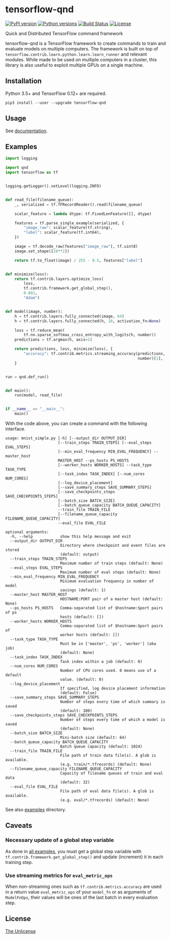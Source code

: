 # tensorflow-qnd

[![PyPI version](https://badge.fury.io/py/tensorflow-qnd.svg)](https://badge.fury.io/py/tensorflow-qnd)
[![Python versions](https://img.shields.io/pypi/pyversions/tensorflow-qnd.svg)](setup.py)
[![Build Status](https://travis-ci.org/raviqqe/tensorflow-qnd.svg?branch=master)](https://travis-ci.org/raviqqe/tensorflow-qnd)
[![License](https://img.shields.io/badge/license-unlicense-lightgray.svg)](https://unlicense.org)

Quick and Distributed TensorFlow command framework

tensorflow-qnd is a TensorFlow framework to create commands to train and
evaluate models on multiple computers.
The framework is built on top of
`tensorflow.contrib.learn.python.learn.learn_runner` and relevant modules.
While made to be used on multiple computers in a cluster, this library is also
useful to exploit multiple GPUs on a single machine.


## Installation

Python 3.5+ and TensorFlow 0.12+ are required.

```
pip3 install --user --upgrade tensorflow-qnd
```


## Usage

See [documentation](https://raviqqe.github.io/tensorflow-qnd/qnd).


## Examples

```python
import logging

import qnd
import tensorflow as tf


logging.getLogger().setLevel(logging.INFO)


def read_file(filename_queue):
    _, serialized = tf.TFRecordReader().read(filename_queue)

    scalar_feature = lambda dtype: tf.FixedLenFeature([], dtype)

    features = tf.parse_single_example(serialized, {
        "image_raw": scalar_feature(tf.string),
        "label": scalar_feature(tf.int64),
    })

    image = tf.decode_raw(features["image_raw"], tf.uint8)
    image.set_shape([28**2])

    return tf.to_float(image) / 255 - 0.5, features["label"]


def minimize(loss):
    return tf.contrib.layers.optimize_loss(
        loss,
        tf.contrib.framework.get_global_step(),
        0.001,
        "Adam")


def model(image, number):
    h = tf.contrib.layers.fully_connected(image, 64)
    h = tf.contrib.layers.fully_connected(h, 10, activation_fn=None)

    loss = tf.reduce_mean(
        tf.nn.sparse_softmax_cross_entropy_with_logits(h, number))
    predictions = tf.argmax(h, axis=1)

    return predictions, loss, minimize(loss), {
        "accuracy": tf.contrib.metrics.streaming_accuracy(predictions,
                                                          number)[1],
    }


run = qnd.def_run()


def main():
    run(model, read_file)


if __name__ == "__main__":
    main()
```

With the code above, you can create a command with the following interface.

```
usage: mnist_simple.py [-h] [--output_dir OUTPUT_DIR]
                       [--train_steps TRAIN_STEPS] [--eval_steps EVAL_STEPS]
                       [--min_eval_frequency MIN_EVAL_FREQUENCY] --master_host
                       MASTER_HOST --ps_hosts PS_HOSTS
                       [--worker_hosts WORKER_HOSTS] --task_type TASK_TYPE
                       [--task_index TASK_INDEX] [--num_cores NUM_CORES]
                       [--log_device_placement]
                       [--save_summary_steps SAVE_SUMMARY_STEPS]
                       [--save_checkpoints_steps SAVE_CHECKPOINTS_STEPS]
                       [--batch_size BATCH_SIZE]
                       [--batch_queue_capacity BATCH_QUEUE_CAPACITY]
                       --train_file TRAIN_FILE
                       [--filename_queue_capacity FILENAME_QUEUE_CAPACITY]
                       --eval_file EVAL_FILE

optional arguments:
  -h, --help            show this help message and exit
  --output_dir OUTPUT_DIR
                        Directory where checkpoint and event files are stored
                        (default: output)
  --train_steps TRAIN_STEPS
                        Maximum number of train steps (default: None)
  --eval_steps EVAL_STEPS
                        Maximum number of eval steps (default: None)
  --min_eval_frequency MIN_EVAL_FREQUENCY
                        Minimum evaluation frequency in number of model
                        savings (default: 1)
  --master_host MASTER_HOST
                        HOSTNAME:PORT pair of a master host (default: None)
  --ps_hosts PS_HOSTS   Comma-separated list of $hostname:$port pairs of ps
                        hosts (default: [])
  --worker_hosts WORKER_HOSTS
                        Comma-separated list of $hostname:$port pairs of
                        worker hosts (default: [])
  --task_type TASK_TYPE
                        Must be in ['master', 'ps', 'worker'] (aka job)
                        (default: None)
  --task_index TASK_INDEX
                        Task index within a job (default: 0)
  --num_cores NUM_CORES
                        Number of CPU cores used. 0 means use of a default
                        value. (default: 0)
  --log_device_placement
                        If specified, log device placement information
                        (default: False)
  --save_summary_steps SAVE_SUMMARY_STEPS
                        Number of steps every time of which summary is saved
                        (default: 100)
  --save_checkpoints_steps SAVE_CHECKPOINTS_STEPS
                        Number of steps every time of which a model is saved
                        (default: None)
  --batch_size BATCH_SIZE
                        Mini-batch size (default: 64)
  --batch_queue_capacity BATCH_QUEUE_CAPACITY
                        Batch queue capacity (default: 1024)
  --train_file TRAIN_FILE
                        File path of train data file(s). A glob is available.
                        (e.g. train/*.tfrecords) (default: None)
  --filename_queue_capacity FILENAME_QUEUE_CAPACITY
                        Capacity of filename queues of train and eval data
                        (default: 32)
  --eval_file EVAL_FILE
                        File path of eval data file(s). A glob is available.
                        (e.g. eval/*.tfrecords) (default: None)
```

See also [examples](examples) directory.


## Caveats

### Necessary update of a global step variable

As done in [all examples](examples), you must get a global step variable
with `tf.contrib.framework.get_global_step()` and update (increment) it in each
training step.


### Use streaming metrics for `eval_metric_ops`

When non-streaming ones such as `tf.contrib.metrics.accuracy` are used in a
return value `eval_metric_ops` of your `model_fn` or as arguments of
`ModelFnOps`, their values will be ones of the last batch in every evaluation
step.


## License

[The Unlicense](https://unlicense.org)
